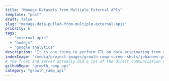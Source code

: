 ```yaml
---
title: "Manage Datasets from Multiple External APIs"
template: "post"
draft: false
slug: "manage-data-pulled-from-multiple-external-apis"
priority: 6
tags:
  - "external apis"
  - "nodejs"
  - "google analytics"
description: "It is one thing to perform ETL on data originating from a single data source, but it is quite another to work with data coming in from different sources who have different APIs, different data formats, different error handling policies...and that's just the start. Check out this example of how to manage data coming in from separate origins, which in this case was different social media platforms."
indexImage: "/media/project-images/growth-ramp-screen-shots/johannes-groll-mrIaqKh9050-unsplash.jpg"
# The front and server actually did a lot of the direct communication with social media platforms using passport, but really it was stored on our end using our sails backend
githubRepo: "growth_ramp_api"
category: "growth_ramp_api"
---
```

